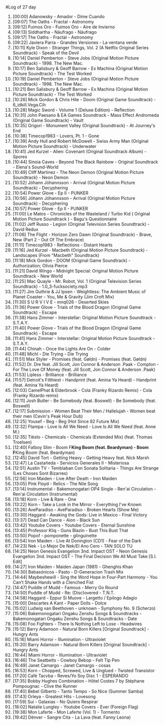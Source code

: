 #Log of 27 day

1. [00:00] Adanowsky - Amador - Dime Cuando
1. [09:07] The Oaths - Fractal - Astronomy
1. [09:12] Fuimos Oro - Fuimos Oro - Aire de Invierno
1. [09:13] Siddhartha - Náufrago - Náufrago
1. [09:17] The Oaths - Fractal - Astronomy
1. [09:22] Javiera Parra - Grandes Versiones - La ventana verde
1. [10:11] Kyle Dixon - Stranger Things, Vol. 2 (A Netflix Original Series Soundtrack) - Speak of the Devil
1. [10:14] Daniel Pemberton - Steve Jobs (Original Motion Picture Soundtrack) - 1998. The New Mac.
1. [10:17] Ben Salisbury & Geoff Barrow - Ex Machina (Original Motion Picture Soundtrack) - The Test Worked
1. [10:19] Daniel Pemberton - Steve Jobs (Original Motion Picture Soundtrack) - 1998. The New Mac.
1. [10:21] Ben Salisbury & Geoff Barrow - Ex Machina (Original Motion Picture Soundtrack) - The Test Worked
1. [10:26] Mick Gordon & Chris Hite - Doom (Original Game Soundtrack) - 6_idkill.Vega.Cih
1. [10:28] Magic Sword - Volume 1 (Deluxe Edition) - Reflection
1. [10:31] John Paesano & EA Games Soundtrack - Mass Effect Andromeda (Original Game Soundtrack) - Vault
1. [10:35] Grigori - Monument Valley (Original Soundtrack) - At Journey's End
1. [10:38] Timecop1983 - Lovers, Pt. 1 - Gone
1. [10:39] Andy Hull and Robert McDowell - Swiss Army Man (Original Motion Picture Soundtrack) - Underwater
1. [10:41] Jed Kurzel - Alien: Covenant (Original Soundtrack Album) - Spores
1. [10:44] Sinoia Caves - Beyond The Black Rainbow - Original Soundtrack - Elena's Sound-World
1. [10:49] Cliff Martinez - The Neon Demon (Original Motion Picture Soundtrack) - Neon Demon
1. [10:52] Jóhann Jóhannsson - Arrival (Original Motion Picture Soundtrack) - Decyphering
1. [10:54] Power Glove - Ep II - PUNKER
1. [10:56] Jóhann Jóhannsson - Arrival (Original Motion Picture Soundtrack) - Decyphering
1. [10:57] Power Glove - Ep II - PUNKER
1. [11:00] Le Matos - Chronicles of the Wasteland / Turbo Kid ( Original Motion Picture Soundtrack ) - Bagu's Questionnaire
1. [11:02] Jeff Russo - Legion (Original Television Series Soundtrack) - David Redux
1. [11:06] The Flight - Horizon Zero Dawn (Original Soundtrack) - Brave, New (Part 2 - Out Of The Embrace)
1. [11:11] Timecop1983 - Reflections - Distant Hearts
1. [11:16] Jed Kurzel - Macbeth (Original Motion Picture Soundtrack) - Landscapes (From "Macbeth" Soundtrack)
1. [11:18] Mick Gordon - DOOM (Original Game Soundtrack) - Authorization; Olivia Pierce
1. [11:21] David Wingo - Midnight Special: Original Motion Picture Soundtrack - New World
1. [11:25] Mac Quayle - Mr. Robot, Vol. 1 (Original Television Series Soundtrack) - 1.0_3-fucksociety.mp3
1. [11:27] Jim Guthrie & JJ Ipsen - Weightless: The Ambient Music of Planet Coaster - You, Me & Gravity (Jim Croft Mix)
1. [11:30] S U R V I V E - mnq026 - Deserted Skies
1. [11:36] Power Glove - Trials of the Blood Dragon (Original Game Soundtrack) - Escape
1. [11:38] Hans Zimmer - Interstellar: Original Motion Picture Soundtrack - S.T.A.Y.
1. [11:40] Power Glove - Trials of the Blood Dragon (Original Game Soundtrack) - Escape
1. [11:41] Hans Zimmer - Interstellar: Original Motion Picture Soundtrack - S.T.A.Y.
1. [11:44] Chinah - Once the Lights Are On - Colder
1. [11:48] Michl - Die Trying - Die Trying
1. [11:51] Max Styler - Promises (feat. Gøldn) - Promises (feat. Gøldn)
1. [11:52] Dr. Dre feat. Jill Scott, Jon Connor & Anderson .Paak - Compton - For The Love Of Money (feat. Jill Scott, Jon Connor & Anderson .Paak)
1. [11:53] Lipless - Brilliance - Brilliance
1. [11:57] Detroit's Filthiest - Handprint (feat. Amina Ya Heard) - Handprint (feat. Amina Ya Heard)
1. [12:03] CamelPhat & Elderbrook - Cola (Franky Rizardo Remix) - Cola (Franky Rizardo remix)
1. [12:11] Josh Butler - Be Somebody (feat. Boswell) - Be Somebody (feat. Boswell)
1. [12:17] Submission - Women Beat Their Men / Hallelujah - Women beat their men (Cevin's Peak Hour Dub)
1. [12:25] Yousef - Beg - Beg (Hot Since 82 Future Mix)
1. [12:32] Ftampa - Love Is All We Need - Love Is All We Need (feat. Anne M.)
1. [12:35] Tiësto - Chemicals - Chemicals (Extended Mix) (feat. Thomas Troelsen)
1. [12:40] Fatboy Slim - Boom F**King Boom (feat. Beardyman) - Boom F**King Boom (feat. Beardyman)
1. [12:45] David Tort - Getting Heavy - Getting Heavy feat. Nick Marsh
1. [12:47] La Castañeda - Servicios Generales II - Misteriosa
1. [12:51] Austin TV - Temblaban Con Sonata Solitaria - Things Are Strange (Les Choses Sont Bizarres)
1. [12:56] Iron Maiden - Live After Death - Iron Maiden
1. [13:05] Pink Floyd - Relics - The Nile Song
1. [13:14] Instrumental - Bakemonogatari OP4 Single - Ren'ai Circulation - Ren'ai Circulation (Instrumental)
1. [13:18] Korn - Live & Rare - One
1. [13:22] Korn - Take a Look in the Mirror - Everything I've Known
1. [13:26] AveParadiso - AveParadiso - Broken Hearts (Show Me)
1. [13:30] Haggard - Awaking the Gods: Live in Mexico - Final Victory
1. [13:37] Dead Can Dance - Aion - Black Sun
1. [13:42] Youtube Covers - Youtube Covers - Eternal Sunshine
1. [13:45] Professor Kliq - Guns Blazin - Bust This Bust That
1. [13:50] Popof - pomponette - glinguinette
1. [13:54] Iron Maiden - Live At Donington (CD1) - Fear of the Dark
1. [14:23] Nek - Lo Mejor De Nek/El Ano Cero - TAN SOLO TU
1. [14:25] Neon Genesis Evangelion 3nd. Impact OST - Neon Genesis Evangelion 3nd. Impact OST - The Final Decision We All Must Take [S.I. Edit]
1. [14:27] Iron Maiden - Maiden Japan (1981) - Ghenghis Khan
1. [14:30] Babasónicos - Pasto - D-Generacion Trash Mix
1. [14:44] Maybeshewill - Sing the Word Hope in Four-Part Harmony - You Can't Shake Hands with a Clenched Fist
1. [14:47] Puddle of Mudd - Famous - Merry Go Round
1. [14:50] Puddle of Mudd - Re: (Disc)overed - T.N.T.
1. [14:58] Haggard - Eppur Si Muove - Largetto / Epilogo Adagio
1. [15:00] Descartes A Kant - Paper Dolls - Dolce
1. [15:02] Ludwig van Beethoven - unknown - Symphony No. 9 (Scherzo)
1. [15:06] Bakemonogatari Ongaku Zenshu Songs & Soundtracks - Bakemonogatari Ongaku Zenshu Songs & Soundtracks - Date
1. [15:08] Foo Fighters - There Is Nothing Left to Lose - Headwires
1. [15:12] Barry Adamson - Natural Born Killers [Original Soundtrack] - Hungry Ants
1. [15:16] Miami Horror - Illumination - Ultraviolet
1. [15:20] Barry Adamson - Natural Born Killers [Original Soundtrack] - Hungry Ants
1. [16:44] Miami Horror - Illumination - Ultraviolet
1. [16:46] The Seatbelts - Cowboy Bebop - Felt Tip Pen
1. [16:49] Janet Camargo - Janet Camargo - cosas
1. [16:53] Korn - Chopped, Screwed, Live & Unglued - Twisted Transistor
1. [17:20] Café Tacvba - Reves/Yo Soy Disc 1 - ESPERANDO
1. [17:35] Bobby Hughes Combination - Hôtel Costes 7 by Stéphane Pompougnac - Clive the Runner
1. [17:40] Bebel Gilberto - Tanto Tempo - So Nice (Summer Samba)
1. [17:43] Orleya - Greatest Hits - Lovesong
1. [17:59] Sui - Galaxias - No Quiero Respirar
1. [18:02] Natalie Lungley - Youtube Covers - Ever (Foreign Flag)
1. [19:38] Mon Laferte - Mon Laferte (Vol. 1) - Tormento
1. [19:42] Dënver - Sangre Cita - La Lava (feat. Fanny Leona)
